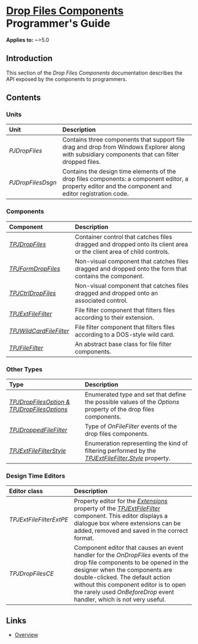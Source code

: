 # [Drop Files Components](../index.md) Programmer's Guide

**Applies to:** ~>5.0

## Introduction

This section of the _Drop Files Components_ documentation describes the API exposed by the components to programmers.

## Contents

### Units

| Unit | Description |
|:-----|:------------|
| _PJDropFiles_ | Contains three components that support file drag and drop from Windows Explorer along with subsidiary components that can filter dropped files. |
| _PJDropFilesDsgn_ | Contains the design time elements of the drop files components: a component editor, a property editor and the component and editor registration code. |

### Components

| Component | Description |
|:----------|:------------|
| _[TPJDropFiles](./API/TPJDropFiles.md)_ | Container control that catches files dragged and dropped onto its client area or the client area of child controls. |
| _[TPJFormDropFiles](./API/TPJFormDropFiles.md)_ | Non-visual component that catches files dragged and dropped onto the form that contains the component. |
| _[TPJCtrlDropFiles](./API/TPJCtrlDropFiles.md)_ | Non-visual component that catches files dragged and dropped onto an associated control. |
| _[TPJExtFileFilter](./API/TPJExtFileFilter.md)_ | File filter component that filters files according to their extension. |
| _[TPJWildCardFileFilter](./API/TPJWildCardFileFilter.md)_ | File filter component that filters files according to a DOS-style wild card. |
| _[TPJFileFilter](./API/TPJFileFilter.md)_ | An abstract base class for file filter components. |

### Other Types

| Type | Description |
|:-----|:------------|
| _[TPJDropFilesOption & TPJDropFilesOptions](./API/TPJDropFilesOptions.md)_ | Enumerated type and set that define the possible values of the _Options_ property of the drop files components. |
| _[TPJDroppedFileFilter](./API/TPJDroppedFileFilter.md)_ | Type of _OnFileFilter_ events of the drop files components. |
| _[TPJExtFileFilterStyle](./API/TPJExtFileFilterStyle.md)_ | Enumeration representing the kind of filtering performed by the _[TPJExtFileFilter.Style](./API/TPJExtFileFilter-Style.md)_ property. |


### Design Time Editors

| Editor class | Description |
|:-------------|:------------|
| _TPJExtFileFilterExtPE_ | Property editor for the _[Extensions](./API/TPJExtFileFilter-Extensions.md)_ property of the _[TPJExtFileFilter](./API/TPJExtFileFilter.md)_ component. This editor displays a dialogue box where extensions can be added, removed and saved in the correct format. |
| _TPJDropFilesCE_ | Component editor that causes an event handler for the _OnDropFiles_ events of the drop file components to be opened in the designer when the components are double-clicked. The default action without this component editor is to open the rarely used _OnBeforeDrop_ event handler, which is not very useful. |

## Links

* [Overview](./Overview.md)
